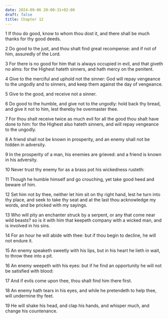 ```yaml
---
date: 2024-09-06 20:00:31+02:00
draft: false
title: Chapter 12
---
```




1 If thou do good, know to whom thou dost it, and there shall be much thanks for thy good deeds.

2 Do good to the just, and thou shalt find great recompense: and if not of him, assuredly of the Lord.

3 For there is no good for him that is always occupied in evil, and that giveth no alms: for the Highest hateth sinners, and hath mercy on the penitent.

4 Give to the merciful and uphold not the sinner: God will repay vengeance to the ungodly and to sinners, and keep them against the day of vengeance.

5 Give to the good, and receive not a sinner.

6 Do good to the humble, and give not to the ungodly: hold back thy bread, and give it not to him, lest thereby he overmaster thee.

7 For thou shalt receive twice as much evil for all the good thou shalt have done to him: for the Highest also hateth sinners, and will repay vengeance to the ungodly.

8 A friend shall not be known in prosperity, and an enemy shall not be hidden in adversity.

9 In the prosperity of a man, his enemies are grieved: and a friend is known in his adversity.

10 Never trust thy enemy for as a brass pot his wickedness rusteth:

11 Though he humble himself and go crouching, yet take good heed and beware of him.

12 Set him not by thee, neither let him sit on thy right hand, lest he turn into thy place, and seek to take thy seat and at the last thou acknowledge my words, and be pricked with my sayings.

13 Who will pity an enchanter struck by a serpent, or any that come near wild beasts? so is it with him that keepeth company with a wicked man, and is involved in his sins.

14 For an hour he will abide with thee: but if thou begin to decline, he will not endure it.

15 An enemy speaketh sweetly with his lips, but in his heart he lieth in wait, to throw thee into a pit.

16 An enemy weepeth with his eyes: but if he find an opportunity he will not be satisfied with blood:

17 And if evils come upon thee, thou shalt find him there first.

18 An enemy hath tears in his eyes, and while he pretendeth to help thee, will undermine thy feet.

19 He will shake his head, and clap his hands, and whisper much, and change his countenance.

